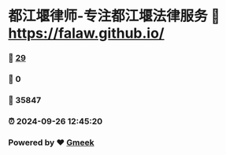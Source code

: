# 都江堰律师-专注都江堰法律服务 :link: https://falaw.github.io/ 
### :page_facing_up: [29](https://falaw.github.io//tag.html) 
### :speech_balloon: 0 
### :hibiscus: 35847 
### :alarm_clock: 2024-09-26 12:45:20 
### Powered by :heart: [Gmeek](https://github.com/Meekdai/Gmeek)
